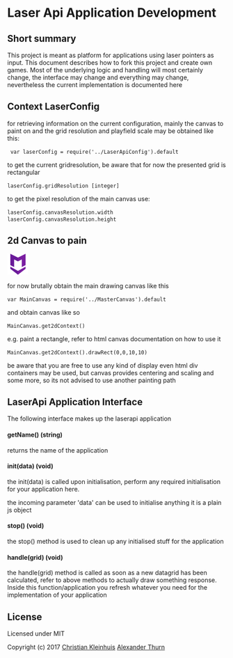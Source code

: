 # Laser Api Application Development


## Short summary

This project is meant as platform for applications using laser pointers as input. This document describes how to fork this project and create own games. Most of the underlying logic and handling will most certainly change, the interface may change and everything may change, nevertheless the current implementation is documented here

## Context LaserConfig

for retrieving information on the current configuration, mainly the canvas to paint on and the grid resolution and playfield scale may be obtained like this:

     var laserConfig = require('../LaserApiConfig').default
     
to get the current gridresolution, be aware that for now the presented grid is rectangular

    laserConfig.gridResolution [integer]
    

to get the pixel resolution of the main canvas use:
    
    laserConfig.canvasResolution.width
    laserConfig.canvasResolution.height

## 2d Canvas to pain
 ![alt text](https://github.com/adam-p/markdown-here/raw/master/src/common/images/icon48.png "Logo Title Text 1")

for now brutally obtain the main drawing canvas like this


    
    var MainCanvas = require('../MasterCanvas').default

and obtain canvas like so

    MainCanvas.get2dContext()
    
e.g. paint a rectangle, refer to html canvas documentation on how to use it

    MainCanvas.get2dContext().drawRect(0,0,10,10)
    

be aware that you are free to use any kind of display even html div containers may be used, but canvas provides centering and scaling and some more, so its not advised to use another painting path

## LaserApi Application Interface

The following interface makes up the laserapi application

 
#### getName() (string)       

returns the name of the application

#### init(data) (void)

the init(data) is called upon initialisation, perform any required initialisation for your application here.

the incoming parameter 'data' can be used to initialise anything it is a plain js object

#### stop() (void)
 
the stop() method is used to clean up any initialised stuff for the application 
   
    
#### handle(grid) (void)
    
the handle(grid) method is called as soon as a new datagrid has been calculated, refer to above methods to actually draw something response. Inside this function/application you refresh whatever you need for the implementation of your application
 






## License

Licensed under MIT

Copyright (c) 2017 [Christian Kleinhuis](https://github.com/alexanderthurn)   [Alexander Thurn](https://github.com/alexanderthurn)
